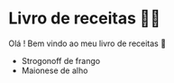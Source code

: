 # Livro de receitas :man_cook:

Olá ! Bem vindo ao meu livro de receitas :wave:

- Strogonoff de frango
- Maionese de alho
